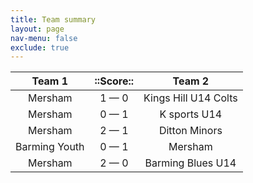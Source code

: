 ```yaml
---
title: Team summary
layout: page
nav-menu: false
exclude: true
---
```




|    Team 1     |  ::Score::  |        Team 2        |
|:-------------:|:-----------:|:--------------------:|
|    Mersham    | 1 &mdash; 0 | Kings Hill U14 Colts |
|    Mersham    | 0 &mdash; 1 |     K sports U14     |
|    Mersham    | 2 &mdash; 1 |    Ditton Minors     |
| Barming Youth | 0 &mdash; 1 |       Mersham        |
|    Mersham    | 2 &mdash; 0 |  Barming Blues U14   |

 <br /><br /><br />